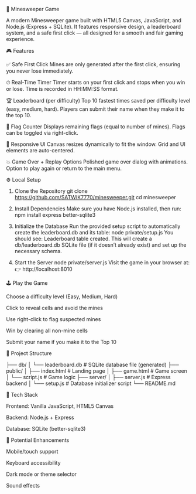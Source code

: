 🧨 Minesweeper Game

A modern Minesweeper game built with HTML5 Canvas, JavaScript, and Node.js (Express + SQLite). It features responsive design, a leaderboard system, and a safe first click — all designed for a smooth and fair gaming experience.

🎮 Features

✅ Safe First Click
Mines are only generated after the first click, ensuring you never lose immediately.

⏱ Real-Time Timer
Timer starts on your first click and stops when you win or lose.
Time is recorded in HH:MM:SS format.

🏆 Leaderboard (per difficulty)
Top 10 fastest times saved per difficulty level (easy, medium, hard).
Players can submit their name when they make it to the top 10.

🚩 Flag Counter
Displays remaining flags (equal to number of mines).
Flags can be toggled via right-click.

🎨 Responsive UI
Canvas resizes dynamically to fit the window.
Grid and UI elements are auto-centered.

💥 Game Over + Replay Options
Polished game over dialog with animations.
Option to play again or return to the main menu.

⚙️ Local Setup

1. Clone the Repository
git clone https://github.com/SATWIK7770/minesweeper.git
cd minesweeper

2. Install Dependencies
Make sure you have Node.js installed, then run:
npm install express better-sqlite3

3. Initialize the Database
Run the provided setup script to automatically create the leaderboard.db and its table:
node private/setup.js
You should see:
Leaderboard table created.
This will create a db/leaderboard.db SQLite file (if it doesn’t already exist) and set up the necessary schema.

4. Start the Server
node private/server.js
Visit the game in your browser at:
👉 http://localhost:8010

🕹 Play the Game

Choose a difficulty level (Easy, Medium, Hard)

Click to reveal cells and avoid the mines

Use right-click to flag suspected mines

Win by clearing all non-mine cells

Submit your name if you make it to the Top 10

📁 Project Structure

├── db/
│   └── leaderboard.db         # SQLite database file (generated)
├── public/
│   ├── index.html             # Landing page
│   ├── game.html              # Game screen
│   └── script.js              # Game logic
├── server/
│   ├── server.js              # Express backend
│   └── setup.js               # Database initializer script
└── README.md

🧪 Tech Stack

Frontend: Vanilla JavaScript, HTML5 Canvas

Backend: Node.js + Express

Database: SQLite (better-sqlite3)

🔮 Potential Enhancements

Mobile/touch support

Keyboard accessibility

Dark mode or theme selector

Sound effects


